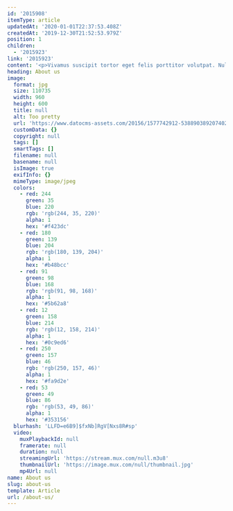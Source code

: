 ```yaml
---
id: '2015908'
itemType: article
updatedAt: '2020-01-01T22:37:53.408Z'
createdAt: '2019-12-30T21:52:53.979Z'
position: 1
children:
  - '2015923'
link: '2015923'
content: '<p>Vivamus suscipit tortor eget felis porttitor volutpat. Nulla porttitor accumsan tincidunt. Mauris blandit aliquet elit, eget tincidunt nibh pulvinar a. Proin eget tortor risus.</p><p>Curabitur arcu erat, accumsan id imperdiet et, porttitor at sem. Curabitur arcu erat, accumsan id imperdiet et, porttitor at sem. Sed porttitor lectus nibh. Cras ultricies ligula sed magna dictum porta.</p>'
heading: About us
image:
  format: jpg
  size: 110735
  width: 960
  height: 600
  title: null
  alt: Too pretty
  url: 'https://www.datocms-assets.com/20156/1577742912-53889038920740284801176103828n.jpg'
  customData: {}
  copyright: null
  tags: []
  smartTags: []
  filename: null
  basename: null
  isImage: true
  exifInfo: {}
  mimeType: image/jpeg
  colors:
    - red: 244
      green: 35
      blue: 220
      rgb: 'rgb(244, 35, 220)'
      alpha: 1
      hex: '#f423dc'
    - red: 180
      green: 139
      blue: 204
      rgb: 'rgb(180, 139, 204)'
      alpha: 1
      hex: '#b48bcc'
    - red: 91
      green: 98
      blue: 168
      rgb: 'rgb(91, 98, 168)'
      alpha: 1
      hex: '#5b62a8'
    - red: 12
      green: 158
      blue: 214
      rgb: 'rgb(12, 158, 214)'
      alpha: 1
      hex: '#0c9ed6'
    - red: 250
      green: 157
      blue: 46
      rgb: 'rgb(250, 157, 46)'
      alpha: 1
      hex: '#fa9d2e'
    - red: 53
      green: 49
      blue: 86
      rgb: 'rgb(53, 49, 86)'
      alpha: 1
      hex: '#353156'
  blurhash: 'LLFD=e6B9]$fxNb]RgV[Nxs8R#sp'
  video:
    muxPlaybackId: null
    framerate: null
    duration: null
    streamingUrl: 'https://stream.mux.com/null.m3u8'
    thumbnailUrl: 'https://image.mux.com/null/thumbnail.jpg'
    mp4Url: null
name: About us
slug: about-us
template: Article
url: /about-us/
---
```


